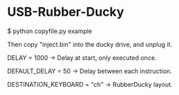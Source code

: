 # USB-Rubber-Ducky

$ python copyfile.py example

Then copy "inject.bin" into the ducky drive, and unplug it.

DELAY = 1000                -> Delay at start, only executed once.

DEFAULT_DELAY = 50          -> Delay between each instruction.

DESTINATION_KEYBOARD = "ch" -> RubberDucky layout.
